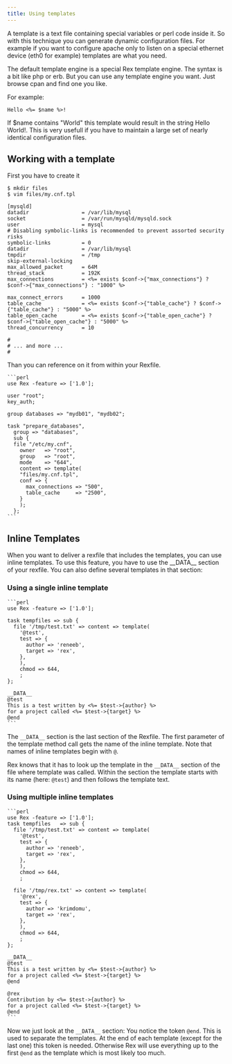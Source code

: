 ```yaml
---
title: Using templates
---
```


A template is a text file containing special variables or perl code inside it. So with this technique you can generate dynamic configuration files. For example if you want to configure apache only to listen on a special ethernet device (eth0 for example) templates are what you need.

The default template engine is a special Rex template engine. The syntax is a bit like php or erb. But you can use any template engine you want. Just browse cpan and find one you like.

For example:

    Hello <%= $name %>!

If $name contains "World" this template would result in the string Hello World!. This is very usefull if you have to maintain a large set of nearly identical configuration files.

## Working with a template

First you have to create it

    $ mkdir files
    $ vim files/my.cnf.tpl

    [mysqld]
    datadir                 = /var/lib/mysql
    socket                  = /var/run/mysqld/mysqld.sock
    user                    = mysql
    # Disabling symbolic-links is recommended to prevent assorted security risks
    symbolic-links          = 0
    datadir                 = /var/lib/mysql
    tmpdir                  = /tmp
    skip-external-locking
    max_allowed_packet      = 64M
    thread_stack            = 192K
    max_connections         = <%= exists $conf->{"max_connections"} ? $conf->{"max_connections"} : "1000" %>

    max_connect_errors      = 1000
    table_cache             = <%= exists $conf->{"table_cache"} ? $conf->{"table_cache"} : "5000" %>
    table_open_cache        = <%= exists $conf->{"table_open_cache"} ? $conf->{"table_open_cache"} : "5000" %>
    thread_concurrency      = 10

    #
    # ... and more ...
    #

Than you can reference on it from within your Rexfile.

    ```perl
    use Rex -feature => ['1.0'];
    
    user "root";
    key_auth;
    
    group databases => "mydb01", "mydb02";
    
    task "prepare_databases",
      group => "databases",
      sub {
      file "/etc/my.cnf",
        owner   => "root",
        group   => "root",
        mode    => "644",
        content => template(
        "files/my.cnf.tpl",
        conf => {
          max_connections => "500",
          table_cache     => "2500",
        }
        );
      };
    ```

## Inline Templates

When you want to deliver a rexfile that includes the templates, you can use inline templates. To use this feature, you have to use the \_\_DATA\_\_ section of your rexfile. You can also define several templates in that section:

### Using a single inline template

    ```perl
    use Rex -feature => ['1.0'];
    
    task tempfiles => sub {
      file '/tmp/test.txt' => content => template(
        '@test',
        test => {
          author => 'reneeb',
          target => 'rex',
        },
        ),
        chmod => 644,
        ;
    };
    
    __DATA__
    @test
    This is a test written by <%= $test->{author} %>
    for a project called <%= $test->{target} %>
    @end
    ```

The `__DATA__` section is the last section of the Rexfile. The first parameter of the template method call gets the name of the inline template. Note that names of inline templates begin with `@`.

Rex knows that it has to look up the template in the `__DATA__` section of the file where template was called. Within the section the template starts with its name (here: `@test`) and then follows the template text.

### Using multiple inline templates

    ```perl
    use Rex -feature => ['1.0'];
    task tempfiles   => sub {
      file '/tmp/test.txt' => content => template(
        '@test',
        test => {
          author => 'reneeb',
          target => 'rex',
        },
        ),
        chmod => 644,
        ;
    
      file '/tmp/rex.txt' => content => template(
        '@rex',
        test => {
          author => 'krimdomu',
          target => 'rex',
        },
        ),
        chmod => 644,
        ;
    };
    
    __DATA__
    @test
    This is a test written by <%= $test->{author} %>
    for a project called <%= $test->{target} %>
    @end
    
    @rex
    Contribution by <%= $test->{author} %>
    for a project called <%= $test->{target} %>
    @end
    ```

Now we just look at the `__DATA__` section: You notice the token `@end`. This is used to separate the templates. At the end of each template (except for the last one) this token is needed. Otherwise Rex will use everything up to the first `@end` as the template which is most likely too much.
